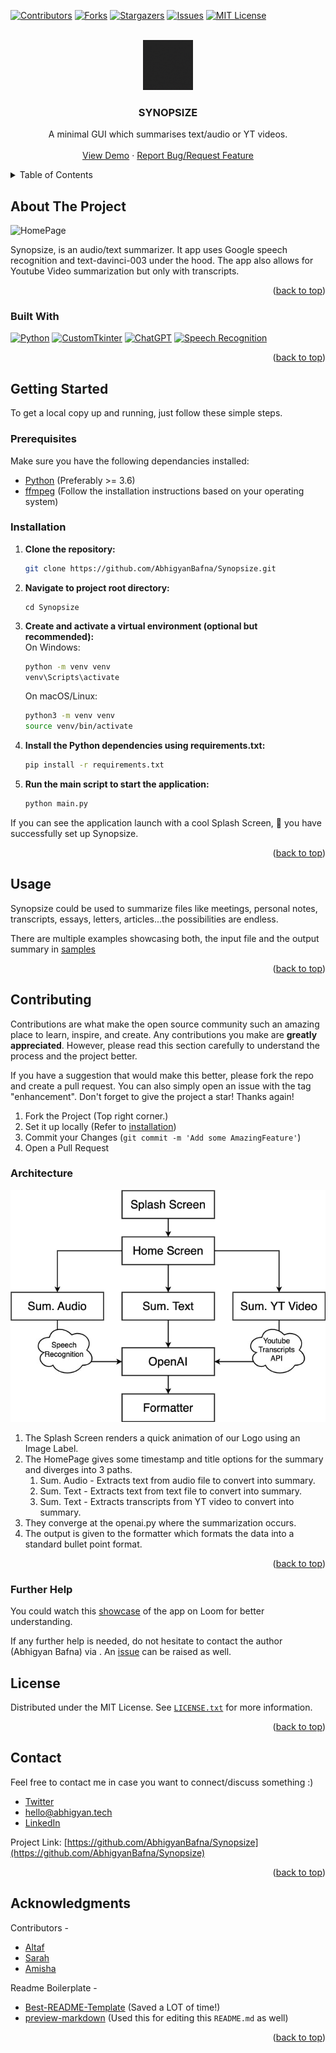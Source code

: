 <!-- Improved compatibility of back to top link: See: https://github.com/othneildrew/Best-README-Template/pull/73 -->
<a name="readme-top"></a>
<!--
*** Thanks for checking out the Best-README-Template. If you have a suggestion
*** that would make this better, please fork the repo and create a pull request
*** or simply open an issue with the tag "enhancement".
*** Don't forget to give the project a star!
*** Thanks again! Now go create something AMAZING! :D
-->



<!-- PROJECT SHIELDS -->
<!--
*** I'm using markdown "reference style" links for readability.
*** Reference links are enclosed in brackets [ ] instead of parentheses ( ).
*** See the bottom of this document for the declaration of the reference variables
*** for contributors-url, forks-url, etc. This is an optional, concise syntax you may use.
*** https://www.markdownguide.org/basic-syntax/#reference-style-links
-->
[![Contributors][contributors-shield]][contributors-url]
[![Forks][forks-shield]][forks-url]
[![Stargazers][stars-shield]][stars-url]
[![Issues][issues-shield]][issues-url]
[![MIT License][license-shield]][license-url]



<!-- PROJECT LOGO -->
<br />
<div align="center">
  <a href="https://github.com/AbhigyanBafna/Synopsize">
   <img src="https://github.com/AbhigyanBafna/Synopsize/blob/main/media/synopsize.gif" alt="Logo" width="80" height="80">
  </a>

<h3 align="center">SYNOPSIZE</h3>

  <p align="center">
    A minimal GUI which summarises text/audio or YT videos.
    <br />
    <br />
    <a href="https://www.loom.com/share/9c823d5478c2492f9e2e5070a0be458a?sid=d740a87d-f4a7-41d5-8561-ee1652d0697f">View Demo</a>
    ·
    <a href="https://github.com/AbhigyanBafna/Synopsize/issues">Report Bug/Request Feature</a>
  </p>
</div>



<!-- TABLE OF CONTENTS -->
<details>
  <summary>Table of Contents</summary>
  <ol>
    <li>
      <a href="#about-the-project">About The Project</a>
      <ul>
        <li><a href="#built-with">Built With</a></li>
      </ul>
    </li>
    <li>
      <a href="#getting-started">Getting Started</a>
      <ul>
        <li><a href="#prerequisites">Prerequisites</a></li>
        <li><a href="#installation">Installation</a></li>
      </ul>
    </li>
    <li><a href="#usage">Usage</a></li>
    <li>
      <a href="#contributing">Contributing</a>
      <ul>
        <li><a href="#architecture">Prerequisites</a></li>
        <li><a href="#further-help">Installation</a></li>
      </ul>
    </li>
    <li><a href="#license">License</a></li>
    <li><a href="#contact">Contact</a></li>
    <li><a href="#acknowledgments">Acknowledgments</a></li>
  </ol>
</details>



<!-- ABOUT THE PROJECT -->
## About The Project

![HomePage](https://user-images.githubusercontent.com/101444239/235354082-e55df7b7-5faa-4577-8762-8dc30ff43917.png)

Synopsize, is an audio/text summarizer. It app uses Google speech recognition and text-davinci-003 under the hood. The app also allows for Youtube Video summarization but only with transcripts.


<p align="right">(<a href="#readme-top">back to top</a>)</p>



### Built With

[![Python][Python.com]][Python-url] [![CustomTkinter][CustomTkinter.com]][CustomTkinter-url] [![ChatGPT][ChatGPT.com]][ChatGPT-url] [![Speech Recognition][SpeechRecognition.com]][SpeechRecognition-url] 

<p align="right">(<a href="#readme-top">back to top</a>)</p>


<!-- GETTING STARTED -->
## Getting Started

To get a local copy up and running, just follow these simple steps.

### Prerequisites

Make sure you have the following dependancies installed:

* [Python][Python-url] (Preferably >= 3.6)
* [ffmpeg](https://ffmpeg.org/download.html) (Follow the installation instructions based on your operating system)


### Installation

1. **Clone the repository:**
   ```sh
   git clone https://github.com/AbhigyanBafna/Synopsize.git
   ```
2. **Navigate to project root directory:**
    ```
    cd Synopsize
    ```
3. **Create and activate a virtual environment (optional but recommended):** <br>
    On Windows:
    ```sh
    python -m venv venv
    venv\Scripts\activate
    ```
    On macOS/Linux:
    ```sh
    python3 -m venv venv
    source venv/bin/activate
    ```
4. **Install the Python dependencies using requirements.txt:**
    ```sh
    pip install -r requirements.txt
    ```
5. **Run the main script to start the application:**
    ```sh
    python main.py

    ```

If you can see the application launch with a cool Splash Screen, 🎉 you have successfully set up Synopsize.

<p align="right">(<a href="#readme-top">back to top</a>)</p>



<!-- USAGE EXAMPLES -->
## Usage

Synopsize could be used to summarize files like meetings, personal notes, transcripts, essays, letters, articles...the possibilities are endless.

There are multiple examples showcasing both, the input file and the output summary in [samples](https://github.com/AbhigyanBafna/Synopsize/tree/main/samples) 

<p align="right">(<a href="#readme-top">back to top</a>)</p>


<!-- CONTRIBUTING -->
## Contributing

Contributions are what make the open source community such an amazing place to learn, inspire, and create. Any contributions you make are **greatly appreciated**. However, please read this section carefully to understand the process and the project better.

If you have a suggestion that would make this better, please fork the repo and create a pull request. You can also simply open an issue with the tag "enhancement".
Don't forget to give the project a star! Thanks again!

1. Fork the Project (Top right corner.)
2. Set it up locally (Refer to <a href="#installation">installation</a>)
3. Commit your Changes (`git commit -m 'Add some AmazingFeature'`)
5. Open a Pull Request

### Architecture

![Architecture](https://github.com/AbhigyanBafna/Synopsize/blob/main/media/Synopsize_Architecture.jpg)

1. The Splash Screen renders a quick animation of our Logo using an Image Label.
2. The HomePage gives some timestamp and title options for the summary and diverges into 3 paths.
    1. Sum. Audio - Extracts text from audio file to convert into summary.
    2. Sum. Text - Extracts text from text file to convert into summary.
    3. Sum. Text - Extracts transcripts from YT video to convert into summary.
3. They converge at the openai.py where the summarization occurs.
4. The output is given to the formatter which formats the data into a standard bullet point format.

<p align="right">(<a href="#readme-top">back to top</a>)</p>

### Further Help
You could watch this <a href="https://www.loom.com/share/9c823d5478c2492f9e2e5070a0be458a?sid=d740a87d-f4a7-41d5-8561-ee1652d0697f">showcase</a> of the app on Loom for better understanding.

If any further help is needed, do not hesitate to contact the author (Abhigyan Bafna) via <a href="#contact"></a>. An <a href="https://github.com/AbhigyanBafna/Synopsize/issues">issue</a> can be raised as well.

<!-- LICENSE -->
## License

Distributed under the MIT License. See <a href="https://github.com/AbhigyanBafna/Synopsize/blob/main/LICENSE.txt">`LICENSE.txt`</a> for more information.

<p align="right">(<a href="#readme-top">back to top</a>)</p>


<!-- CONTACT -->
## Contact

Feel free to contact me in case you want to connect/discuss something :)

- [Twitter](https://twitter.com/Abhigyan_Bafna) 
- [hello@abhigyan.tech](mailto:hello@abhigyan.tech)
- [LinkedIn](https://linkedin.com/in/AbhigyanBafna)

Project Link: [https://github.com/AbhigyanBafna/Synopsize](https://github.com/AbhigyanBafna/Synopsize)

<p align="right">(<a href="#readme-top">back to top</a>)</p>



<!-- ACKNOWLEDGMENTS -->
## Acknowledgments

Contributors -
* [Altaf](https://twitter.com/Altaf0032)
* [Sarah](https://twitter.com/5arahkhan)
* [Amisha](https://twitter.com/AmishaShahi4)

Readme Boilerplate -
* [Best-README-Template](https://github.com/othneildrew/Best-README-Template/tree/master) (Saved a LOT of time!)
* [preview-markdown](https://github.com/HarshKapadia2/preview-markdown) (Used this for editing this `README.md` as well)


<p align="right">(<a href="#readme-top">back to top</a>)</p>



<!-- MARKDOWN LINKS & IMAGES -->
<!-- https://www.markdownguide.org/basic-syntax/#reference-style-links -->
[contributors-shield]: https://img.shields.io/github/contributors/AbhigyanBafna/Synopsize.svg?style=for-the-badge
[contributors-url]: https://github.com/AbhigyanBafna/Synopsize/graphs/contributors
[forks-shield]: https://img.shields.io/github/forks/AbhigyanBafna/Synopsize.svg?style=for-the-badge
[forks-url]: https://github.com/AbhigyanBafna/Synopsize/network/members
[stars-shield]: https://img.shields.io/github/stars/AbhigyanBafna/Synopsize.svg?style=for-the-badge
[stars-url]: https://github.com/AbhigyanBafna/Synopsize/stargazers
[issues-shield]: https://img.shields.io/github/issues/AbhigyanBafna/Synopsize.svg?style=for-the-badge
[issues-url]: https://github.com/AbhigyanBafna/Synopsize/issues
[license-shield]: https://img.shields.io/github/license/AbhigyanBafna/Synopsize.svg?style=for-the-badge
[license-url]: https://github.com/AbhigyanBafna/Synopsize/blob/master/LICENSE.txt
[linkedin-shield]: https://img.shields.io/badge/-LinkedIn-black.svg?style=for-the-badge&logo=linkedin&colorB=555
[linkedin-url]: https://linkedin.com/in/AbhigyanBafna
[product-screenshot]: images/screenshot.png
[Next.js]: https://img.shields.io/badge/next.js-000000?style=for-the-badge&logo=nextdotjs&logoColor=white
[Next-url]: https://nextjs.org/
[React.js]: https://img.shields.io/badge/React-20232A?style=for-the-badge&logo=react&logoColor=61DAFB
[React-url]: https://reactjs.org/
[Vue.js]: https://img.shields.io/badge/Vue.js-35495E?style=for-the-badge&logo=vuedotjs&logoColor=4FC08D
[Vue-url]: https://vuejs.org/
[Angular.io]: https://img.shields.io/badge/Angular-DD0031?style=for-the-badge&logo=angular&logoColor=white
[Angular-url]: https://angular.io/
[Svelte.dev]: https://img.shields.io/badge/Svelte-4A4A55?style=for-the-badge&logo=svelte&logoColor=FF3E00
[Svelte-url]: https://svelte.dev/
[Laravel.com]: https://img.shields.io/badge/Laravel-FF2D20?style=for-the-badge&logo=laravel&logoColor=white
[Laravel-url]: https://laravel.com
[Bootstrap.com]: https://img.shields.io/badge/Bootstrap-563D7C?style=for-the-badge&logo=bootstrap&logoColor=white
[Bootstrap-url]: https://getbootstrap.com
[JQuery.com]: https://img.shields.io/badge/jQuery-0769AD?style=for-the-badge&logo=jquery&logoColor=white
[JQuery-url]: https://jquery.com 
[Python-url]: https://python.org
[Python.com]: https://img.shields.io/badge/python-3670A0?style=for-the-badge&logo=python&logoColor=ffdd54
[ChatGPT-url]: https://platform.openai.com
[ChatGPT.com]: https://img.shields.io/badge/chatGPT-74aa9c?style=for-the-badge&logo=openai&logoColor=white
[SpeechRecognition-url]: https://pypi.org/project/SpeechRecognition/
[SpeechRecognition.com]: https://img.shields.io/badge/speech__recognition-3670D9?style=for-the-badge&logo=pypi&logoColor=white
[CustomTkinter-url]: https://pypi.org/project/customtkinter/
[CustomTkinter.com]: https://img.shields.io/badge/customtkinter-3670D9?style=for-the-badge&logo=pypi&logoColor=white